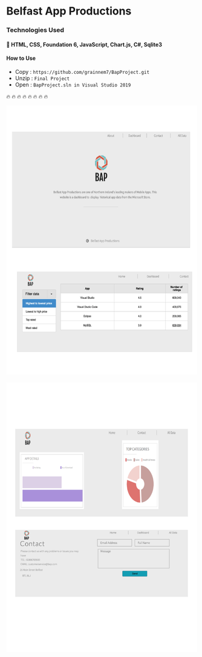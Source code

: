 
# Belfast App Productions
### Technologies Used
####  :rocket: HTML, CSS, Foundation 6, JavaScript, Chart.js, C#, Sqlite3
#### How to Use 
 - Copy  : `https://github.com/grainnem7/BapProject.git`
 - Unzip   : `Final Project`
 - Open : `BapProject.sln in Visual Studio 2019`

:fire: :fire: :fire: :fire: :fire: :fire: :fire: :fire:

![image 01](https://github.com/grainnem7/BapProject/blob/master/images/img_01.png?raw=true)
<br/><br/>
![image 02](https://github.com/grainnem7/BapProject/blob/master/images/img_02.png?raw=true)

